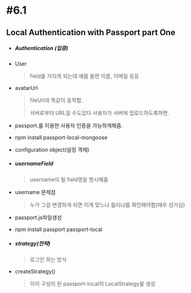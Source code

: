 # #6.1

## Local Authentication with Passport part One

- ##### Authentication (입증)

- User

  > field를 가지게 되는데 예를 들면 이름, 이메일 등등

- avatarUrl

  > fileUrl과 똑같이 동작함.
  >
  > 서버로부터 URL일 수도있다 사용자가 서버에 업로드하도록하면.

- passport.를 이용한 사용자 인증을 가능하게해줌.

- npm install passport-local-mongoose

- configuration object(설정 객체)

- ##### usernameField

  > username이 될 field명을 명시해줌

- username 문제점

  > 누가 그걸 변경하게 되면 이게 맞느냐 틀리냐를 확인해야함(매우 성가심)

- passport.js파일생성
- npm install passport passport-local

- ##### strategy(전략)

  > 로그인 하는 방식

- createStrategy()

  > 이미 구성이 된 passport-local의 LocalStrategy를 생성
